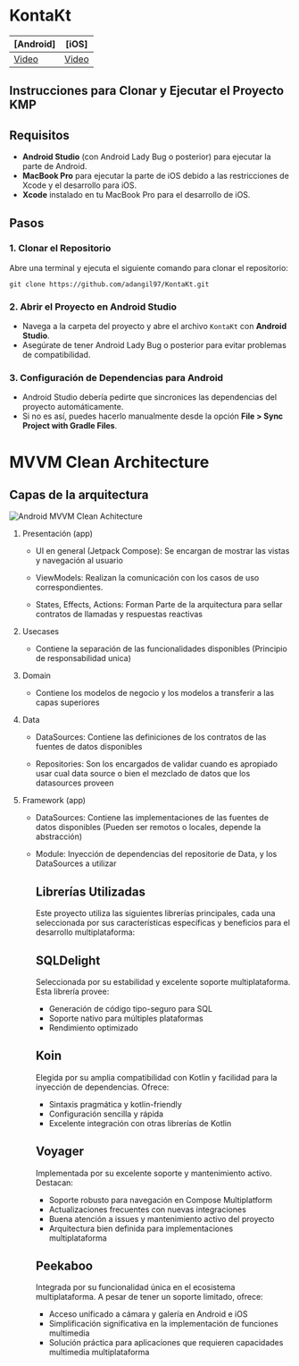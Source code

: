 # KontaKt

| [Android] | [iOS] |
|----------|----------|
| [Video](https://github.com/user-attachments/assets/2755b414-3405-44aa-a178-9eea91f077c7) | [Video](https://github.com/user-attachments/assets/b16a9072-f769-4054-b26d-cc5a66708326) |

<H2>Instrucciones para Clonar y Ejecutar el Proyecto KMP</H2>

<h2>Requisitos</h2>
<ul>
    <li><strong>Android Studio</strong> (con Android Lady Bug o posterior) para ejecutar la parte de Android.</li>
    <li><strong>MacBook Pro</strong> para ejecutar la parte de iOS debido a las restricciones de Xcode y el desarrollo para iOS.</li>
    <li><strong>Xcode</strong> instalado en tu MacBook Pro para el desarrollo de iOS.</li>
</ul>

<h2>Pasos</h2>
<h3>1. Clonar el Repositorio</h3>
<p>Abre una terminal y ejecuta el siguiente comando para clonar el repositorio:</p>
<pre><code>git clone https://github.com/adangil97/KontaKt.git</code></pre>

<h3>2. Abrir el Proyecto en Android Studio</h3>
<ul>
    <li>Navega a la carpeta del proyecto y abre el archivo <code>KontaKt</code> con <strong>Android Studio</strong>.</li>
    <li>Asegúrate de tener Android Lady Bug o posterior para evitar problemas de compatibilidad.</li>
</ul>

<h3>3. Configuración de Dependencias para Android</h3>
<ul>
    <li>Android Studio debería pedirte que sincronices las dependencias del proyecto automáticamente.</li>
    <li>Si no es así, puedes hacerlo manualmente desde la opción <strong>File > Sync Project with Gradle Files</strong>.</li>
</ul>

<H1>MVVM Clean Architecture</H1>

<H2>Capas de la arquitectura</H2>

![Android MVVM Clean Achitecture](https://cursokotlin.com/wp-content/uploads/2021/05/Android-Clean-Architecture.png)

<ol>
  <li>
    <p>Presentación (app)</p>
    <ul>
      <li><p>UI en general (Jetpack Compose): Se encargan de mostrar las vistas y navegación al usuario</p></li>
      <li><p>ViewModels: Realizan la comunicación con los casos de uso correspondientes.</p></li>
      <li><p>States, Effects, Actions: Forman Parte de la arquitectura para sellar contratos de llamadas y respuestas reactivas</p></li>
    </ul>
  </li>
  <li>
    <p>Usecases</p>
    <ul>
      <li><p>Contiene la separación de las funcionalidades disponibles (Principio de responsabilidad unica)</p></li>
    </ul>
  </li>
  <li>
    <p>Domain</p>
    <ul>
      <li><p>Contiene los modelos de negocio y los modelos a transferir a las capas superiores</p></li>
    </ul>
  </li>
  <li>
    <p>Data</p>
    <ul>
      <li><p>DataSources: Contiene las definiciones de los contratos de las fuentes de datos disponibles</p></li>
      <li>
        <p>
          Repositories: Son los encargados de validar cuando es apropiado usar cual data source o bien el mezclado de datos que los datasources proveen
        </p>        
      </li>
    </ul>
  </li>
  <li>
    <p>Framework (app)</p>
    <ul>
      <li><p>DataSources: Contiene las implementaciones de las fuentes de datos disponibles (Pueden ser remotos o locales, depende la abstracción)</p></li>
      <li><p>Module: Inyección de dependencias del repositorie de Data, y los DataSources a utilizar</p></li>
    </ul>
  </li>
<ol>

<h2>Librerías Utilizadas</h2>
<p>Este proyecto utiliza las siguientes librerías principales, cada una seleccionada por sus características específicas y beneficios para el desarrollo multiplataforma:</p>

<div>
    <h2>SQLDelight</h2>
    <div>
        <p>Seleccionada por su estabilidad y excelente soporte multiplataforma. Esta librería provee:</p>
        <ul>
            <li>Generación de código tipo-seguro para SQL</li>
            <li>Soporte nativo para múltiples plataformas</li>
            <li>Rendimiento optimizado</li>
        </ul>
    </div>
</div>

<div>
    <h2>Koin</h2>
    <div>
        <p>Elegida por su amplia compatibilidad con Kotlin y facilidad para la inyección de dependencias. Ofrece:</p>
        <ul>
            <li>Sintaxis pragmática y kotlin-friendly</li>
            <li>Configuración sencilla y rápida</li>
            <li>Excelente integración con otras librerías de Kotlin</li>
        </ul>
    </div>
</div>

<div>
    <h2>Voyager</h2>
    <div>
        <p>Implementada por su excelente soporte y mantenimiento activo. Destacan:</p>
        <ul>
            <li>Soporte robusto para navegación en Compose Multiplatform</li>
            <li>Actualizaciones frecuentes con nuevas integraciones</li>
            <li>Buena atención a issues y mantenimiento activo del proyecto</li>
            <li>Arquitectura bien definida para implementaciones multiplataforma</li>
        </ul>
    </div>
</div>

<div>
    <h2>Peekaboo</h2>
    <div>
        <p>Integrada por su funcionalidad única en el ecosistema multiplataforma. A pesar de tener un soporte limitado, ofrece:</p>
        <ul>
            <li>Acceso unificado a cámara y galería en Android e iOS</li>
            <li>Simplificación significativa en la implementación de funciones multimedia</li>
            <li>Solución práctica para aplicaciones que requieren capacidades multimedia multiplataforma</li>
        </ul>
    </div>
</div>
